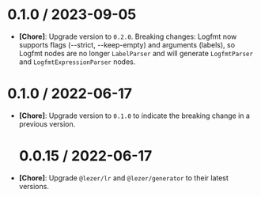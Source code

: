 # 0.1.0 / 2023-09-05

- **[Chore]**: Upgrade version to `0.2.0`. Breaking changes: Logfmt now supports flags (--strict, --keep-empty) and arguments (labels), so Logfmt nodes are no longer `LabelParser` and will generate `LogfmtParser` and `LogfmtExpressionParser` nodes.

# 0.1.0 / 2022-06-17

- **[Chore]**: Upgrade version to `0.1.0` to indicate the breaking change in a previous version.

  # 0.0.15 / 2022-06-17

- **[Chore]**: Upgrade `@lezer/lr` and `@lezer/generator` to their latest versions.
